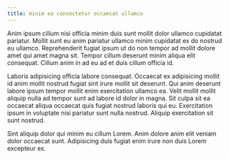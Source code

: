 ```yaml
---
title: minim ea consectetur occaecat ullamco
---
```


Anim ipsum cillum nisi officia minim duis sunt mollit dolor ullamco cupidatat pariatur. Mollit sunt eu anim pariatur ullamco minim cupidatat ex do nostrud eu ullamco. Reprehenderit fugiat ipsum ut do non tempor ad mollit dolore amet qui amet magna sit. Tempor cillum deserunt minim aliqua elit consequat. Cillum anim in ad eu ad et duis cillum officia id.

Laboris adipisicing officia labore consequat. Occaecat ex adipisicing mollit id anim mollit nostrud fugiat sint irure mollit sit deserunt. Qui anim deserunt labore ipsum tempor mollit enim exercitation ullamco ea. Velit mollit mollit aliquip nulla ad tempor sunt ad labore id dolor in magna. Sit culpa sit ea occaecat aliqua occaecat quis fugiat nostrud laboris qui eu. Exercitation ipsum in voluptate nisi pariatur sunt nulla nostrud. Aliquip exercitation sit sunt nostrud.

Sint aliquip dolor qui minim eu cillum Lorem. Anim dolore anim elit veniam dolor occaecat sunt. Adipisicing duis fugiat enim irure non duis Lorem excepteur ex.
